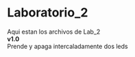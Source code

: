 # Laboratorio_2
Aqui estan los archivos de Lab_2  
****v1.0****  
Prende y apaga intercaladamente dos leds  
